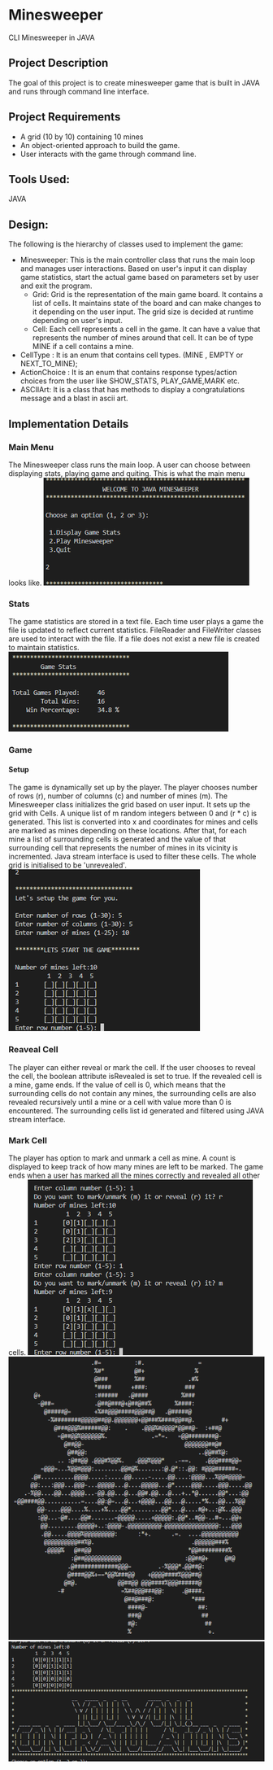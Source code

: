# Minesweeper
CLI Minesweeper in JAVA 

## Project Description
The goal of this project is to create minesweeper game that is built in JAVA and runs through command line interface.

## Project Requirements
- A grid (10 by 10) containing 10 mines
- An object-oriented approach to build the game.
- User interacts with the game through command line.

## Tools Used:
JAVA

## Design:
The following is the hierarchy of classes used to implement the game:
- Minesweeper: This is the main controller class that runs the main loop and manages user interactions. Based on user's input it can display game statistics, start the actual game based on parameters set by user and exit the program.
  - Grid: Grid is the representation of the main game board. It contains a list of cells. It maintains state of the board and can make changes to it depending on the user input. The grid size is decided at runtime depending on user's input.
  - Cell: Each cell represents a cell in the game. It can have a value that represents the number of mines around that cell. It can be of type MINE if a cell contains a mine.
- CellType : It is an enum that contains cell types. (MINE , EMPTY or NEXT_TO_MINE);
- ActionChoice : It is an enum that contains response types/action choices from the user like SHOW_STATS, PLAY_GAME,MARK etc.
- ASCIIArt: It is a class that has methods to display a congratulations message and a blast in ascii art.

## Implementation Details
### Main Menu
The Minesweeper class runs the main loop. A user can choose between displaying stats, playing game and quiting. This is what the main menu looks like.
![alt text](image.png)

### Stats
The game statistics are stored in a text file. Each time user plays a game the file is updated to reflect current statistics. FileReader and FileWriter classes are used to interact with the file. If a file does not exist a new file is created to maintain statistics.
![alt text](image-1.png)

### Game
#### Setup
The game is dynamically set up by the player. The player chooses number of rows (r), number of columns (c) and number of mines (m). The Minesweeper class initializes the grid based on user input. It sets up the grid with Cells. A unique list of m random integers between 0 and (r * c)
is generated. This list is converted into x and coordinates for mines and cells are marked as mines depending on these locations. After that, for each mine a list of surrounding cells is generated and the value of that surrounding cell that represents the number of mines in its vicinity is incremented. Java stream interface is used to filter these cells. The whole grid is initialised to be 'unrevealed'. 
![alt text](image-2.png)
### Reaveal Cell
The player can either reveal or mark the cell. If the user chooses to reveal the cell, the boolean attribute isRevealed is set to true. If the revealed cell is a mine, game ends. If the value of cell is 0, which means that the surrounding cells do not contain any mines, the surrounding cells are also revealed recursively until a mine or a cell with value more than 0 is encountered. The surrounding cells list id generated and filtered using JAVA stream interface.
### Mark Cell
The player has option to mark and unmark a cell as mine. A count is displayed to keep track of how many mines are left to be marked. The game ends when a user has marked all the mines correctly and revealed all other cells.
![Mark Cell](image-3.png)
![Boom](image-4.png)
![alt text](image-5.png)




